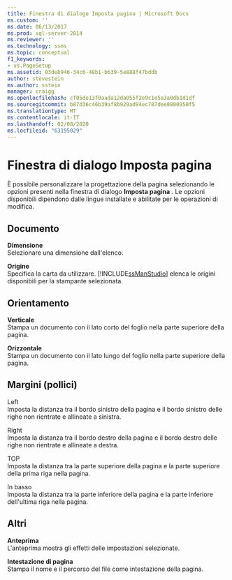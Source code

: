 ```yaml
---
title: Finestra di dialogo Imposta pagina | Microsoft Docs
ms.custom: ''
ms.date: 06/13/2017
ms.prod: sql-server-2014
ms.reviewer: ''
ms.technology: ssms
ms.topic: conceptual
f1_keywords:
- vs.PageSetup
ms.assetid: 03deb946-34c6-48b1-b639-5e888f47bddb
author: stevestein
ms.author: sstein
manager: craigg
ms.openlocfilehash: cf05de13f0aada12da055f2e9c1e5a3a0db1d1df
ms.sourcegitcommit: b87d36c46b39af8b929ad94ec707dee8800950f5
ms.translationtype: MT
ms.contentlocale: it-IT
ms.lasthandoff: 02/08/2020
ms.locfileid: "63195029"
---
```

# <a name="page-setup-dialog-box"></a>Finestra di dialogo Imposta pagina
  È possibile personalizzare la progettazione della pagina selezionando le opzioni presenti nella finestra di dialogo **Imposta pagina** . Le opzioni disponibili dipendono dalle lingue installate e abilitate per le operazioni di modifica.  
  
## <a name="paper"></a>Documento  
 **Dimensione**  
 Selezionare una dimensione dall'elenco.  
  
 **Origine**  
 Specifica la carta da utilizzare. [!INCLUDE[ssManStudio](../../includes/ssmanstudio-md.md)] elenca le origini disponibili per la stampante selezionata.  
  
## <a name="orientation"></a>Orientamento  
 **Verticale**  
 Stampa un documento con il lato corto del foglio nella parte superiore della pagina.  
  
 **Orizzontale**  
 Stampa un documento con il lato lungo del foglio nella parte superiore della pagina.  
  
## <a name="margins-inches"></a>Margini (pollici)  
 Left  
 Imposta la distanza tra il bordo sinistro della pagina e il bordo sinistro delle righe non rientrate e allineate a sinistra.  
  
 Right  
 Imposta la distanza tra il bordo destro della pagina e il bordo destro delle righe non rientrate e allineate a destra.  
  
 TOP  
 Imposta la distanza tra la parte superiore della pagina e la parte superiore della prima riga nella pagina.  
  
 In basso  
 Imposta la distanza tra la parte inferiore della pagina e la parte inferiore dell'ultima riga nella pagina.  
  
## <a name="other"></a>Altri  
 **Anteprima**  
 L'anteprima mostra gli effetti delle impostazioni selezionate.  
  
 **Intestazione di pagina**  
 Stampa il nome e il percorso del file come intestazione della pagina.  
  
  
